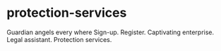 # protection-services
Guardian angels every where
Sign-up. Register. Captivating enterprise. Legal assistant. Protection services.
